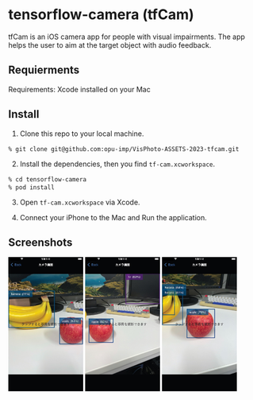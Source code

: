 # tensorflow-camera (tfCam)

tfCam is an iOS camera app for people with visual impairments.
The app helps the user to aim at the target object with audio feedback.


## Requierments

Requirements: Xcode installed on your Mac


## Install

1. Clone this repo to your local machine.
```ShellSession
% git clone git@github.com:opu-imp/VisPhoto-ASSETS-2023-tfcam.git
```

2. Install the dependencies, then you find `tf-cam.xcworkspace`.
```ShellSession
% cd tensorflow-camera
% pod install
```

3. Open `tf-cam.xcworkspace` via Xcode.

4. Connect your iPhone to the Mac and Run the application.


## Screenshots

<img src="./screenshots/screen_06.jpeg" width="30%;"> <img src="./screenshots/screen_07.jpeg" width="30%;"> <img src="./screenshots/screen_08.jpeg" width="30%;">

